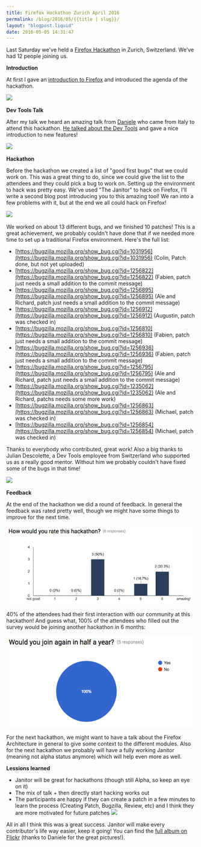 ```yaml
---
title: Firefox Hackathon Zurich April 2016
permalink: /blog/2016/05/{{title | slug}}/
layout: "blogpost.liquid"
date: 2016-05-05 14:31:47
---
```


Last Saturday we've held a [Firefox Hackathon](https://reps.mozilla.org/e/firefox-hackathon-zurich-april-2015/) in Zurich, Switzerland. We've had 12 people joining us.

**Introduction**

At first I gave an [introduction to Firefox](https://docs.google.com/presentation/d/11euVpPoJ7kKO1OcWTYCqA3XOmUC_DAoGi1rJEeQtOS8/edit) and introduced the agenda of the hackathon.

![](https://c7.staticflickr.com/8/7753/26557746230_9362c332c9_z.jpg)

**Dev Tools Talk**

After my talk we heard an amazing talk from [Daniele](https://reps.mozilla.org/u/Mte90) who came from Italy to attend this hackathon. [He talked about the Dev Tools](http://mte90.github.io/Talk-DevTools) and gave a nice introduction to new features!

![](https://c5.staticflickr.com/8/7446/26736586972_51c7593fdf_z.jpg)

**Hackathon**

Before the hackathon we created a list of "good first bugs" that we could work on. This was a great thing to do, since we could give the list to the attendees and they could pick a bug to work on. Setting up the environment to hack was pretty easy. We've used "The Janitor" to hack on Firefox, I'll write a second blog post introducing you to this amazing tool! We ran into a few problems with it, but at the end we all could hack on Firefox!

![](https://c5.staticflickr.com/8/7791/26736583812_e110d0bebb_z.jpg)

We worked on about 13 different bugs, and we finished 10 patches! This is a great achievement, we probably couldn't have done that if we needed more time to set up a traditional Firefox environment. Here's the full list:

* [https://bugzilla.mozilla.org/show_bug.cgi?id=1031956](https://bugzilla.mozilla.org/show_bug.cgi?id=1031956) (Colin, Patch done, but not yet uploaded)
* [https://bugzilla.mozilla.org/show_bug.cgi?id=1256822](https://bugzilla.mozilla.org/show_bug.cgi?id=1256822) (Fabien, patch just needs a small addition to the commit message)
* [https://bugzilla.mozilla.org/show_bug.cgi?id=1256895](https://bugzilla.mozilla.org/show_bug.cgi?id=1256895) (Ale and Richard, patch just needs a small addition to the commit message)
* [https://bugzilla.mozilla.org/show_bug.cgi?id=1256912](https://bugzilla.mozilla.org/show_bug.cgi?id=1256912) (Augustin, patch was checked in)
* [https://bugzilla.mozilla.org/show_bug.cgi?id=1256810](https://bugzilla.mozilla.org/show_bug.cgi?id=1256810) (Fabien, patch just needs a small addition to the commit message)
* [https://bugzilla.mozilla.org/show_bug.cgi?id=1256936](https://bugzilla.mozilla.org/show_bug.cgi?id=1256936) (Fabien, patch just needs a small addition to the commit message)
* [https://bugzilla.mozilla.org/show_bug.cgi?id=1256795](https://bugzilla.mozilla.org/show_bug.cgi?id=1256795) (Ale and Richard, patch just needs a small addition to the commit message)
* [https://bugzilla.mozilla.org/show_bug.cgi?id=1235062](https://bugzilla.mozilla.org/show_bug.cgi?id=1235062) (Ale and Richard, patchs needs some more work)
* [https://bugzilla.mozilla.org/show_bug.cgi?id=1256863](https://bugzilla.mozilla.org/show_bug.cgi?id=1256863) (Michael, patch was checked in)
* [https://bugzilla.mozilla.org/show_bug.cgi?id=1256854](https://bugzilla.mozilla.org/show_bug.cgi?id=1256854) (Michael, patch was checked in)

Thanks to everybody who contributed, great work! Also a big thanks to Julian Descolette, a Dev Tools employee from Switzerland who supported us as a really good mentor. Without him we probably couldn't have fixed some of the bugs in that time!

![](https://c5.staticflickr.com/8/7137/26736578932_68c48cf246_z.jpg)

**Feedback**

At the end of the hackathon we did a round of feedback. In general the feedback was rated pretty well, though we might have some things to improve for the next time.

![](/images/2016/05/hackathon1.png)

40% of the attendees had their first interaction with our community at this hackathon! And guess what, 100% of the attendees who filled out the survey would be joining another hackathon in 6 months:

![](/images/2016/05/hackathon2.png)

For the next hackathon, we might want to have a talk about the Firefox Architecture in general to give some context to the different modules. Also for the next hackathon we probably will have a fully working Janitor (meaning not alpha status anymore) which will help even more as well.

**Lessions learned**

*   Janitor will be great for hackathons (though still Alpha, so keep an eye on it)
*   The mix of talk + then directly start hacking works out
*   The participants are happy if they can create a patch in a few minutes to learn the process (Creating Patch, Bugzilla, Review, etc) and I think they are more motivated for future patches
![](https://c4.staticflickr.com/8/7164/26830426435_816408ddb3_z.jpg)

All in all I think this was a great success. Janitor will make every contributor's life way easier, keep it going! You can find the [full album on Flickr](https://www.flickr.com/photos/128655475@N02/albums/72157665608923543) (thanks to Daniele for the great pictures!).
